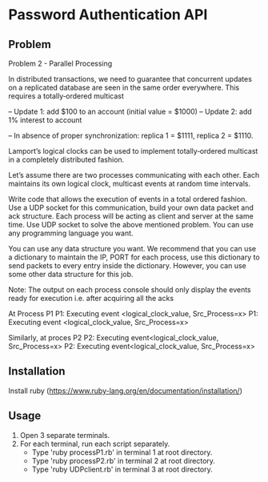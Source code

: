 # Password Authentication API

## Problem

Problem 2 - Parallel Processing

In distributed transactions, we need to guarantee that concurrent updates on a
replicated database are seen in the same order everywhere. This requires a
totally‐ordered multicast

– Update 1: add $100 to an account (initial value = $1000)
– Update 2: add 1% interest to account

– In absence of proper synchronization: replica 1 = $1111, replica 2 = $1110.

Lamport’s logical clocks can be used to implement totally‐ordered multicast in a
completely distributed fashion.

Let’s assume there are two processes communicating with each other. Each maintains
its own logical clock, multicast events at random time intervals.

Write code that allows the execution of events in a total ordered fashion. Use a UDP
socket for this communication, build your own data packet and ack structure. Each
process will be acting as client and server at the same time. Use UDP socket to solve
the above mentioned problem. You can use any programming language you want.


You can use any data structure you want. We recommend that you can use a dictionary
to maintain the IP, PORT for each process, use this dictionary to send packets to every
entry inside the dictionary. However, you can use some other data structure for this job.

Note: The output on each process console should only display the events ready for
execution i.e. after acquiring all the acks

At Process P1
P1: Executing event <logical_clock_value, Src_Process=x>
P1: Executing event <logical_clock_value, Src_Process=x>

Similarly, at proces P2
P2: Executing event<logical_clock_value, Src_Process=x>
P2: Executing event<logical_clock_value, Src_Process=x>

## Installation

Install ruby (https://www.ruby-lang.org/en/documentation/installation/)


## Usage

1. Open 3 separate terminals.
2. For each terminal, run each script separately.
    - Type 'ruby processP1.rb' in terminal 1 at root directory.
    - Type 'ruby processP2.rb' in terminal 2 at root directory.
    - Type 'ruby UDPclient.rb' in terminal 3 at root directory.